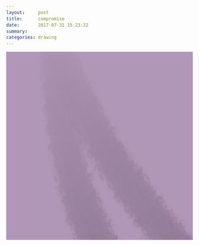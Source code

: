 ```yaml
---
layout:     post
title:      compromise
date:       2017-07-31 15:23:32
summary:    
categories: drawing
---
```

![compromise](/images/diary/compromise.png "you are my weakness.")
